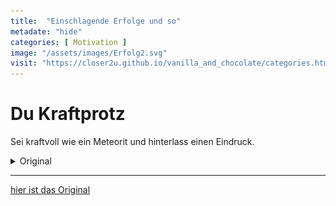 ```yaml
--- 
title:  "Einschlagende Erfolge und so"
metadate: "hide"
categories: [ Motivation ]
image: "/assets/images/Erfolg2.svg"
visit: "https://closer2u.github.io/vanilla_and_chocolate/categories.html#motivation"
---
```


Du Kraftprotz
=============

Sei kraftvoll wie ein Meteorit und hinterlass einen Eindruck.

<details><summary> Original </summary>
![Meteor](../assets/images/Erfolg2.svg)
</details>

***

[hier ist das Original](https://closer2u.github.io/vanilla_and_chocolate/categories.html#motivation)

